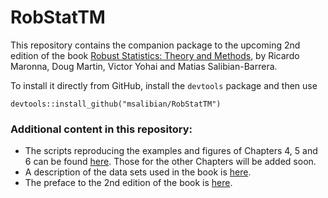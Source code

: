 # RobStatTM

This repository contains the companion package to the upcoming 2nd edition of
the book [Robust Statistics: Theory and Methods](https://www.wiley.com/en-ca/Robust+Statistics%3A+Theory+and+Methods+%28with+R%29%2C+2nd+Edition-p-9781119214687), by Ricardo Maronna, Doug Martin, Victor Yohai and Matias Salibian-Barrera.

To install it directly from GitHub, install the `devtools` package and then use
```
devtools::install_github("msalibian/RobStatTM")
```

### Additional content in this repository:

* The scripts reproducing the examples and figures of Chapters 4, 5 and 6 can be found [here](Examples/scriptsCh4-5-6.R). Those for the other Chapters will be added soon. 
* A description of the data sets used in the book is [here](Examples/MMYS-2018-Chapter_11-Description-of-Data-Sets.pdf).
* The preface to the 2nd edition of the book is [here](Examples/MMYS-preface-second-edition.pdf). 



